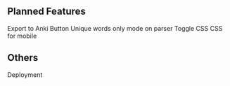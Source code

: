 ## Planned Features
Export to Anki Button
Unique words only mode on parser
Toggle CSS
CSS for mobile


## Others
Deployment